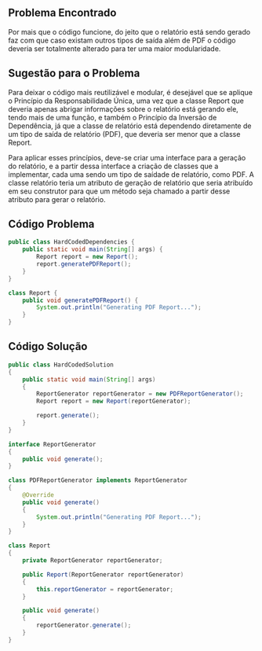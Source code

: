 ## Problema Encontrado
Por mais que o código funcione, do jeito que o relatório está sendo gerado faz com que caso existam outros tipos de saída além de PDF o código deveria ser totalmente alterado para ter uma maior modularidade.
## Sugestão para o Problema
Para deixar o código mais reutilizável e modular, é desejável que se aplique o Princípio da Responsabilidade Única, uma vez que a classe Report que deveria apenas abrigar informações sobre o relatório está gerando ele, tendo mais de uma função, e também o Princípio da Inversão de Dependência, já que a classe de relatório está dependendo diretamente de um tipo de saída de relatório (PDF), que deveria ser menor que a classe Report.

Para aplicar esses princípios, deve-se criar uma interface para a geração do relatório, e a partir dessa interface a criação de classes que a implementar, cada uma sendo um tipo de saídade de relatório, como PDF. A classe relatório teria um atributo de geração de relatório que seria atribuído em seu construtor para que um método seja chamado a partir desse atributo para gerar o relatório.
## Código Problema
```java
public class HardCodedDependencies {
    public static void main(String[] args) {
        Report report = new Report();
        report.generatePDFReport();
    }
}

class Report {
    public void generatePDFReport() {
        System.out.println("Generating PDF Report...");
    }
}
```
## Código Solução
```java
public class HardCodedSolution
{
    public static void main(String[] args)
    {
        ReportGenerator reportGenerator = new PDFReportGenerator();
        Report report = new Report(reportGenerator);

        report.generate();
    }
}

interface ReportGenerator
{
    public void generate();
}

class PDFReportGenerator implements ReportGenerator
{
    @Override
    public void generate()
    {
        System.out.println("Generating PDF Report...");
    }
}

class Report
{
    private ReportGenerator reportGenerator;

    public Report(ReportGenerator reportGenerator)
    {
        this.reportGenerator = reportGenerator;
    }

    public void generate()
    {
        reportGenerator.generate();
    }
}
```
